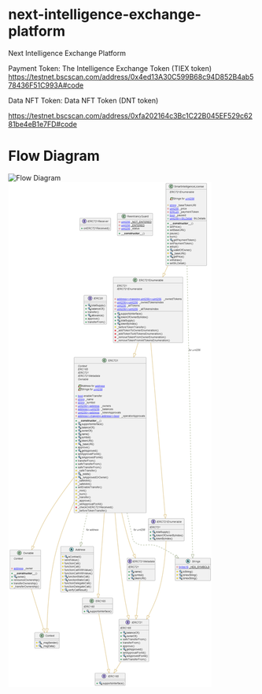 # next-intelligence-exchange-platform
Next Intelligence Exchange Platform

Payment Token: The Intelligence Exchange Token (TIEX token)
https://testnet.bscscan.com/address/0x4ed13A30C599B68c94D852B4ab578436F51C993A#code

Data NFT Token: Data NFT Token (DNT token)

https://testnet.bscscan.com/address/0xfa202164c3Bc1C22B045EF529c6281be4eB1e7FD#code

<h1>Flow Diagram</h1>

<img src="./flow.png" alt="Flow Diagram" title="Arch&Flowssss Diagram">
<img src="./archetcture.png" alt="Flow Diagram" title="Arch&Flowssss Diagram">
